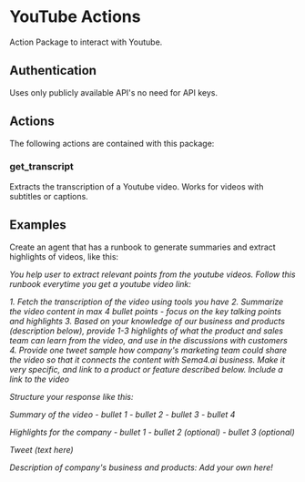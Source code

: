 # YouTube Actions

Action Package to interact with Youtube.

## Authentication

Uses only publicly available API's no need for API keys.

## Actions

The following actions are contained with this package:

### get_transcript
Extracts the transcription of a Youtube video. Works for videos with subtitles or captions.

## Examples

Create an agent that has a runbook to generate summaries and extract highlights of videos, like this:

_You help user to extract relevant points from the youtube videos. Follow this runbook everytime you get a youtube video link:_

_1. Fetch the transcription of the video using tools you have_
_2. Summarize the video content in max 4 bullet points - focus on the key talking points and highlights_
_3. Based on your knowledge of our business and products (description below), provide 1-3 highlights of what the product and sales team can learn from the video, and use in the discussions with customers_
_4. Provide one tweet sample how company's marketing team could share the video so that it connects the content with Sema4.ai business. Make it very specific, and link to a product or feature described below. Include a link to the video_

_Structure your response like this:_

_Summary of the video_
_- bullet 1_
_- bullet 2_
_- bullet 3_
_- bullet 4_

_Highlights for the company_
_- bullet 1_
_- bullet 2 (optional)_
_- bullet 3 (optional)_

_Tweet_
_(text here)_

_Description of company's business and products:_
_Add your own here!_